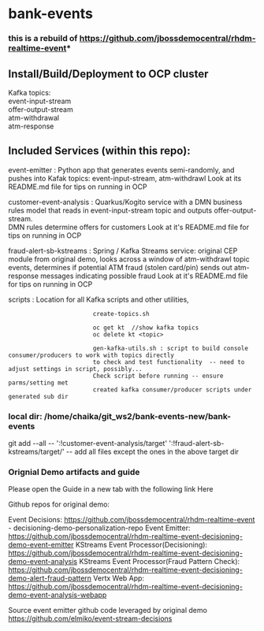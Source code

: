 # bank-events
### this is a rebuild of https://github.com/jbossdemocentral/rhdm-realtime-event*


## Install/Build/Deployment to OCP cluster


Kafka topics:  
event-input-stream  
offer-output-stream  
atm-withdrawal  
atm-response  



## Included Services (within this repo):

event-emitter :             Python app that generates events semi-randomly, and pushes into Kafak topics: event-input-stream, atm-withdrawl
                            Look at its README.md file for tips on running in OCP

customer-event-analysis :   Quarkus/Kogito service with a DMN business rules model that reads in event-input-stream topic and
                            outputs offer-output-stream.  
                            DMN rules determine offers for customers
                            Look at it's README.md file for tips on running in OCP

                            


fraud-alert-sb-kstreams :   Spring / Kafka Streams service: original CEP module from original demo, looks across a window of atm-withdrawl topic events,
                            determines if potential ATM fraud (stolen card/pin) sends out atm-response messages indicating possible fraud
                            Look at it's README.md file for tips on running in OCP


scripts :                   Location for all Kafka scripts and other utilities,
                            
                            create-topics.sh

                            oc get kt  //show kafka topics
                            oc delete kt <topic>

                            gen-kafka-utils.sh : script to build console consumer/producers to work with topics directly                        
                            to check and test functionality  -- need to adjust settings in script, possibly... 
                            Check script before running -- ensure parms/setting met 
                            created kafka consumer/producer scripts under generated sub dir


### local dir:  /home/chaika/git_ws2/bank-events-new/bank-events

git add --all -- ':!customer-event-analysis/target' ':!fraud-alert-sb-kstreams/target/'
-- add all files except the ones in the above target dir

### Orignial Demo artifacts and guide

Please open the Guide in a new tab with the following link Here


Github repos for original demo:

Event Decisions:
https://github.com/jbossdemocentral/rhdm-realtime-event - decisioning-demo-personalization-repo
Event Emitter:
https://github.com/jbossdemocentral/rhdm-realtime-event-decisioning-demo-event-emitter
KStreams Event Processor(Decisioning):
https://github.com/jbossdemocentral/rhdm-realtime-event-decisioning-demo-event-analysis
KStreams Event Processor(Fraud Pattern Check):
https://github.com/jbossdemocentral/rhdm-realtime-event-decisioning-demo-alert-fraud-pattern
Vertx Web App:
https://github.com/jbossdemocentral/rhdm-realtime-event-decisioning-demo-event-analysis-webapp


Source event emitter github code leveraged by original demo
https://github.com/elmiko/event-stream-decisions




